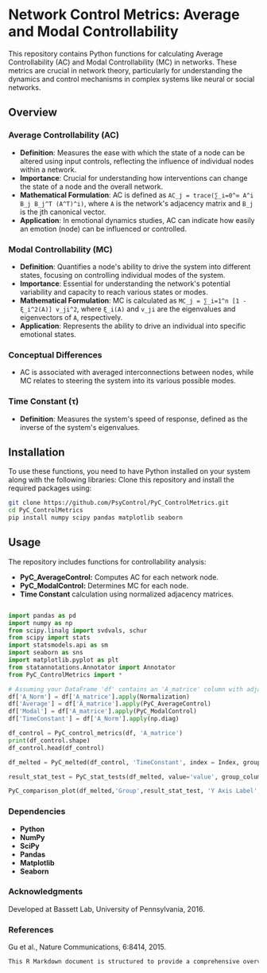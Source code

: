 # Network Control Metrics: Average and Modal Controllability

This repository contains Python functions for calculating Average Controllability (AC) and Modal Controllability (MC) in networks. These metrics are crucial in network theory, particularly for understanding the dynamics and control mechanisms in complex systems like neural or social networks.

## Overview

### Average Controllability (AC)

- **Definition**: Measures the ease with which the state of a node can be altered using input controls, reflecting the influence of individual nodes within a network.
- **Importance**: Crucial for understanding how interventions can change the state of a node and the overall network.
- **Mathematical Formulation**: AC is defined as `AC_j = trace(∑_i=0^∞ A^i B_j B_j^T (A^T)^i)`, where `A` is the network's adjacency matrix and `B_j` is the jth canonical vector.
- **Application**: In emotional dynamics studies, AC can indicate how easily an emotion (node) can be influenced or controlled.

### Modal Controllability (MC)

- **Definition**: Quantifies a node's ability to drive the system into different states, focusing on controlling individual modes of the system.
- **Importance**: Essential for understanding the network's potential variability and capacity to reach various states or modes.
- **Mathematical Formulation**: MC is calculated as `MC_j = ∑_i=1^n [1 - ξ_i^2(A)] v_ji^2`, where `ξ_i(A)` and `v_ji` are the eigenvalues and eigenvectors of `A`, respectively.
- **Application**: Represents the ability to drive an individual into specific emotional states.

### Conceptual Differences

- AC is associated with averaged interconnections between nodes, while MC relates to steering the system into its various possible modes.

### Time Constant (τ)

- **Definition**: Measures the system's speed of response, defined as the inverse of the system's eigenvalues.


## Installation
To use these functions, you need to have Python installed on your system along with the following libraries:
Clone this repository and install the required packages using:
```bash
git clone https://github.com/PsyControl/PyC_ControlMetrics.git
cd PyC_ControlMetrics
pip install numpy scipy pandas matplotlib seaborn
```

## Usage
The repository includes functions for controllability analysis:

- **PyC_AverageControl:** Computes AC for each network node.
- **PyC_ModalControl:** Determines MC for each node.
- **Time Constant** calculation using normalized adjacency matrices.

```python

import pandas as pd
import numpy as np
from scipy.linalg import svdvals, schur
from scipy import stats
import statsmodels.api as sm
import seaborn as sns
import matplotlib.pyplot as plt
from statannotations.Annotator import Annotator
from PyC_ControlMetrics import *

# Assuming your DataFrame 'df' contains an 'A_matrice' column with adjacency matrices
df['A_Norm'] = df['A_matrice'].apply(Normalization)
df['Average'] = df['A_matrice'].apply(PyC_AverageControl)
df['Modal'] = df['A_matrice'].apply(PyC_ModalControl)
df['TimeConstant'] = df['A_Norm'].apply(np.diag)

df_control = PyC_control_metrics(df, 'A_matrice')
print(df_control.shape)
df_control.head(df_control)

df_melted = PyC_melted(df_control, 'TimeConstant', index = Index, group_column = 'Group',entity_ids = 'user_id')

result_stat_test = PyC_stat_tests(df_melted, value='value', group_column='Group')

PyC_comparison_plot(df_melted,'Group',result_stat_test, 'Y Axis Label', 'output_figure.jpg')

```

### Dependencies
- **Python**
- **NumPy**
- **SciPy**
- **Pandas**
- **Matplotlib**
- **Seaborn**
  
### Acknowledgments
Developed at Bassett Lab, University of Pennsylvania, 2016.

### References
Gu et al., Nature Communications, 6:8414, 2015.

```css
This R Markdown document is structured to provide a comprehensive overview of your project, including theoretical background, installation instructions, usage examples, and acknowledgments. You can adjust the content as needed to fit the specifics of your project.
```

